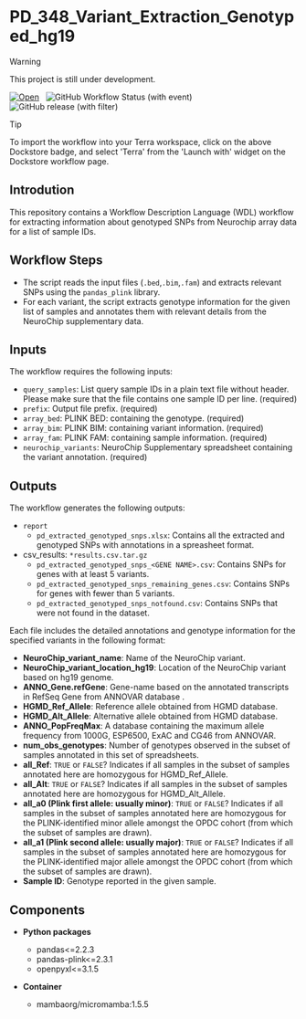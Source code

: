 # PD_348_Variant_Extraction_Genotyped_hg19

> [!WARNING]
> This project is still under development.

[![Open](https://img.shields.io/badge/Open-Dockstore-blue)](https://dockstore.org/workflows/github.com/anand-imcm/pd_348_variant_extraction_genotyped_hg19:main?tab=info)&nbsp;&nbsp;
![GitHub Workflow Status (with event)](https://img.shields.io/github/actions/workflow/status/anand-imcm/pd_348_variant_extraction_genotyped_hg19/build.yml)&nbsp;&nbsp;
![GitHub release (with filter)](https://img.shields.io/github/v/release/anand-imcm/pd_348_variant_extraction_genotyped_hg19)&nbsp;&nbsp;

> [!TIP]
> To import the workflow into your Terra workspace, click on the above Dockstore badge, and select 'Terra' from the 'Launch with' widget on the Dockstore workflow page.

## Introdution

This repository contains a Workflow Description Language (WDL) workflow for extracting information about genotyped SNPs from Neurochip array data for a list of sample IDs.

## Workflow Steps

- The script reads the input files (`.bed`,`.bim`,`.fam`) and extracts relevant SNPs using the `pandas_plink` library.
- For each variant, the script extracts genotype information for the given list of samples and annotates them with relevant details from the NeuroChip supplementary data.

## Inputs

The workflow requires the following inputs:

- `query_samples`: List query sample IDs in a plain text file without header. Please make sure that the file contains one sample ID per line. (required)
- `prefix`: Output file prefix. (required)
- `array_bed`: PLINK BED: containing the genotype. (required)
- `array_bim`: PLINK BIM: containing variant information. (required)
- `array_fam`: PLINK FAM: containing sample information. (required)
- `neurochip_variants`: NeuroChip Supplementary spreadsheet containing the variant annotation. (required)

## Outputs

The workflow generates the following outputs:

- `report`
  - `pd_extracted_genotyped_snps.xlsx`: Contains all the extracted and genotyped SNPs with annotations in a spreasheet format.
- csv_results: `*results.csv.tar.gz`
  - `pd_extracted_genotyped_snps_<GENE NAME>.csv`: Contains SNPs for genes with at least 5 variants.
  - `pd_extracted_genotyped_snps_remaining_genes.csv`: Contains SNPs for genes with fewer than 5 variants.
  - `pd_extracted_genotyped_snps_notfound.csv`: Contains SNPs that were not found in the dataset.

Each file includes the detailed annotations and genotype information for the specified variants in the following format:

- **NeuroChip_variant_name**: Name of the NeuroChip variant.
- **NeuroChip_variant_location_hg19**: Location of the NeuroChip variant based on hg19 genome.
- **ANNO_Gene.refGene**: Gene-name based on the annotated transcripts in RefSeq Gene from ANNOVAR database .
- **HGMD_Ref_Allele**: Reference allele obtained from HGMD database.
- **HGMD_Alt_Allele**: Alternative allele obtained from HGMD database.
- **ANNO_PopFreqMax**: A database containing the maximum allele frequency from 1000G, ESP6500, ExAC and CG46 from ANNOVAR.
- **num_obs_genotypes**: Number of genotypes observed in the subset of samples annotated in this set of spreadsheets.
- **all_Ref**: `TRUE` or `FALSE`? Indicates if all samples in the subset of samples annotated here are homozygous for HGMD_Ref_Allele.
- **all_Alt**: `TRUE` or `FALSE`? Indicates if all samples in the subset of samples annotated here are homozygous for HGMD_Alt_Allele.
- **all_a0 (Plink first allele: usually minor)**: `TRUE` or `FALSE`? Indicates if all samples in the subset of samples annotated here are homozygous for the PLINK-identified minor allele amongst the OPDC cohort (from which the subset of samples are drawn).
- **all_a1 (Plink second allele: usually major)**: `TRUE` or `FALSE`? Indicates if all samples in the subset of samples annotated here are homozygous for the PLINK-identified major allele amongst the OPDC cohort (from which the subset of samples are drawn).
- **Sample ID**: Genotype reported in the given sample.

## Components

- **Python packages**
  - pandas<=2.2.3
  - pandas-plink<=2.3.1
  - openpyxl<=3.1.5

- **Container**
  - mambaorg/micromamba:1.5.5
